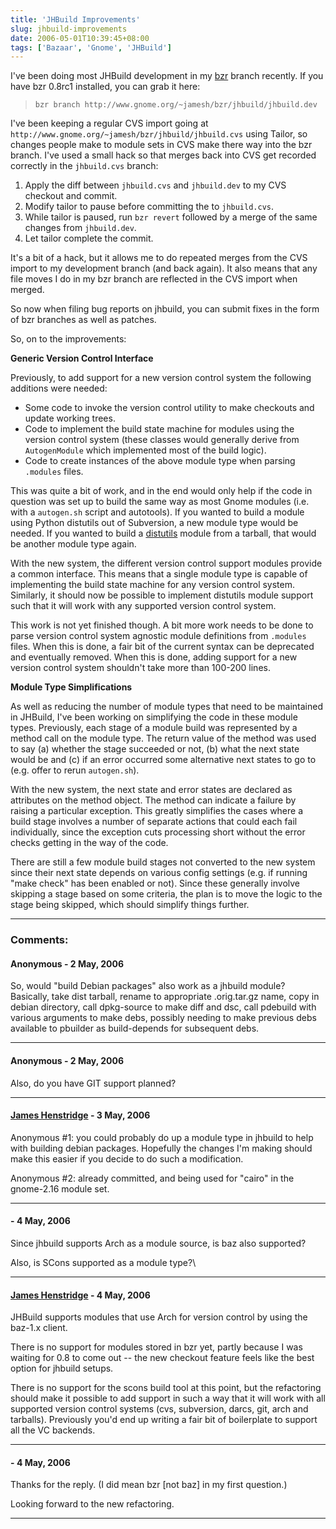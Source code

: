 ```yaml
---
title: 'JHBuild Improvements'
slug: jhbuild-improvements
date: 2006-05-01T10:39:45+08:00
tags: ['Bazaar', 'Gnome', 'JHBuild']
---
```


I\'ve been doing most JHBuild development in my
[bzr](http://www.bazaar-vcs.org/) branch recently. If you have bzr
0.8rc1 installed, you can grab it here:

> `bzr branch http://www.gnome.org/~jamesh/bzr/jhbuild/jhbuild.dev`

I\'ve been keeping a regular CVS import going at
`http://www.gnome.org/~jamesh/bzr/jhbuild/jhbuild.cvs` using Tailor, so
changes people make to module sets in CVS make there way into the bzr
branch. I\'ve used a small hack so that merges back into CVS get
recorded correctly in the `jhbuild.cvs` branch:

1.  Apply the diff between `jhbuild.cvs` and `jhbuild.dev` to my CVS
    checkout and commit.
2.  Modify tailor to pause before committing the to `jhbuild.cvs`.
3.  While tailor is paused, run `bzr revert` followed by a merge of the
    same changes from `jhbuild.dev`.
4.  Let tailor complete the commit.

It\'s a bit of a hack, but it allows me to do repeated merges from the
CVS import to my development branch (and back again). It also means that
any file moves I do in my bzr branch are reflected in the CVS import
when merged.

So now when filing bug reports on jhbuild, you can submit fixes in the
form of bzr branches as well as patches.

So, on to the improvements:

**Generic Version Control Interface**

Previously, to add support for a new version control system the
following additions were needed:

-   Some code to invoke the version control utility to make checkouts
    and update working trees.
-   Code to implement the build state machine for modules using the
    version control system (these classes would generally derive from
    `AutogenModule` which implemented most of the build logic).
-   Code to create instances of the above module type when parsing
    `.modules` files.

This was quite a bit of work, and in the end would only help if the code
in question was set up to build the same way as most Gnome modules (i.e.
with a `autogen.sh` script and autotools). If you wanted to build a
module using Python distutils out of Subversion, a new module type would
be needed. If you wanted to build a
[distutils](http://docs.python.org/inst/inst.html) module from a
tarball, that would be another module type again.

With the new system, the different version control support modules
provide a common interface. This means that a single module type is
capable of implementing the build state machine for any version control
system. Similarly, it should now be possible to implement distutils
module support such that it will work with any supported version control
system.

This work is not yet finished though. A bit more work needs to be done
to parse version control system agnostic module definitions from
`.modules` files. When this is done, a fair bit of the current syntax
can be deprecated and eventually removed. When this is done, adding
support for a new version control system shouldn\'t take more than
100-200 lines.

**Module Type Simplifications**

As well as reducing the number of module types that need to be
maintained in JHBuild, I\'ve been working on simplifying the code in
these module types. Previously, each stage of a module build was
represented by a method call on the module type. The return value of the
method was used to say (a) whether the stage succeeded or not, (b) what
the next state would be and (c) if an error occurred some alternative
next states to go to (e.g. offer to rerun `autogen.sh`).

With the new system, the next state and error states are declared as
attributes on the method object. The method can indicate a failure by
raising a particular exception. This greatly simplifies the cases where
a build stage involves a number of separate actions that could each fail
individually, since the exception cuts processing short without the
error checks getting in the way of the code.

There are still a few module build stages not converted to the new
system since their next state depends on various config settings (e.g.
if running \"make check\" has been enabled or not). Since these
generally involve skipping a stage based on some criteria, the plan is
to move the logic to the stage being skipped, which should simplify
things further.

---
### Comments:
#### Anonymous - <time datetime="2006-05-02 16:34:06">2 May, 2006</time>

So, would \"build Debian packages\" also work as a jhbuild module?
Basically, take dist tarball, rename to appropriate .orig.tar.gz name,
copy in debian directory, call dpkg-source to make diff and dsc, call
pdebuild with various arguments to make debs, possibly needing to make
previous debs available to pbuilder as build-depends for subsequent
debs.

---
#### Anonymous - <time datetime="2006-05-02 16:34:24">2 May, 2006</time>

Also, do you have GIT support planned?

---
#### [James Henstridge](http://blogs.gnome.org/jamesh) - <time datetime="2006-05-03 11:36:43">3 May, 2006</time>

Anonymous \#1: you could probably do up a module type in jhbuild to help
with building debian packages. Hopefully the changes I\'m making should
make this easier if you decide to do such a modification.

Anonymous \#2: already committed, and being used for \"cairo\" in the
gnome-2.16 module set.

---
####  - <time datetime="2006-05-11 05:55:05">4 May, 2006</time>

Since jhbuild supports Arch as a module source, is baz also supported?

Also, is SCons supported as a module type?\

---
#### [James Henstridge](http://blogs.gnome.org/jamesh) - <time datetime="2006-05-11 18:52:16">4 May, 2006</time>

JHBuild supports modules that use Arch for version control by using the
baz-1.x client.

There is no support for modules stored in bzr yet, partly because I was
waiting for 0.8 to come out \-- the new checkout feature feels like the
best option for jhbuild setups.

There is no support for the scons build tool at this point, but the
refactoring should make it possible to add support in such a way that it
will work with all supported version control systems (cvs, subversion,
darcs, git, arch and tarballs). Previously you\'d end up writing a fair
bit of boilerplate to support all the VC backends.

---
####  - <time datetime="2006-05-11 21:35:51">4 May, 2006</time>

Thanks for the reply. (I did mean bzr \[not baz\] in my first question.)

Looking forward to the new refactoring.

---
